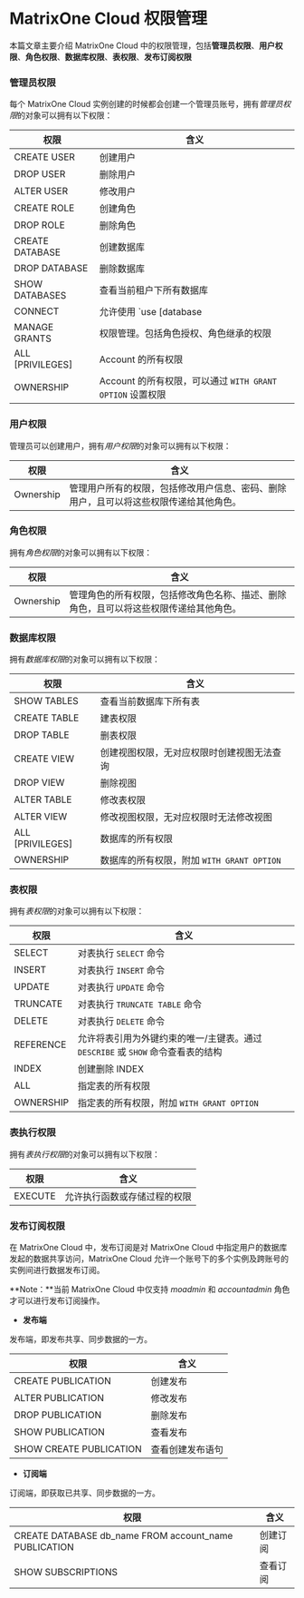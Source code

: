 # MatrixOne Cloud 权限管理

本篇文章主要介绍 MatrixOne Cloud 中的权限管理，包括**管理员权限**、**用户权限**、**角色权限**、**数据库权限**、**表权限**、**发布订阅权限**

### 管理员权限

每个 MatrixOne Cloud 实例创建的时候都会创建一个管理员账号，拥有*管理员权限*的对象可以拥有以下权限：

|权限 | 含义|
|---|---|
|CREATE USER|创建用户|
|DROP USER|删除用户|
|ALTER USER|修改用户|
|CREATE ROLE|创建角色|
|DROP ROLE|删除角色|
|CREATE DATABASE|创建数据库|
|DROP DATABASE|删除数据库|
|SHOW DATABASES|查看当前租户下所有数据库|
|CONNECT|允许使用 `use [database | role]`，可执行不涉及具体对象的 `SELECT`|
|MANAGE GRANTS|权限管理。包括角色授权、角色继承的权限|
|ALL [PRIVILEGES]|Account 的所有权限|
|OWNERSHIP|Account 的所有权限，可以通过 `WITH GRANT OPTION` 设置权限|

### 用户权限

管理员可以创建用户，拥有*用户权限*的对象可以拥有以下权限：

|权限 | 含义|
|---|---|
|Ownership|管理用户所有的权限，包括修改用户信息、密码、删除用户，且可以将这些权限传递给其他角色。|

### 角色权限

拥有*角色权限*的对象可以拥有以下权限：

|权限 | 含义|
|---|---|
|Ownership|管理角色的所有权限，包括修改角色名称、描述、删除角色，且可以将这些权限传递给其他角色。|

### 数据库权限

拥有*数据库权限*的对象可以拥有以下权限：

|权限 | 含义|
|---|---|
|SHOW TABLES|查看当前数据库下所有表|
|CREATE TABLE|建表权限|
|DROP TABLE|删表权限|
|CREATE VIEW|创建视图权限，无对应权限时创建视图无法查询|
|DROP VIEW|删除视图|
|ALTER TABLE|修改表权限|
|ALTER VIEW|修改视图权限，无对应权限时无法修改视图|
|ALL [PRIVILEGES]|数据库的所有权限|
|OWNERSHIP|数据库的所有权限，附加 `WITH GRANT OPTION`|

### 表权限

拥有*表权限*的对象可以拥有以下权限：

|权限 | 含义|
|---|---|
|SELECT|对表执行 `SELECT` 命令|
|INSERT|对表执行 `INSERT` 命令|
|UPDATE|对表执行 `UPDATE` 命令|
|TRUNCATE|对表执行 `TRUNCATE TABLE` 命令|
|DELETE|对表执行 `DELETE` 命令|
|REFERENCE|允许将表引用为外键约束的唯一/主键表。通过 `DESCRIBE` 或 `SHOW` 命令查看表的结构|
|INDEX|创建删除 INDEX|
|ALL|指定表的所有权限|
|OWNERSHIP|指定表的所有权限，附加 `WITH GRANT OPTION`|

### 表执行权限

拥有*表执行权限*的对象可以拥有以下权限：

|权限 | 含义|
|---|---|
|EXECUTE|允许执行函数或存储过程的权限|

### 发布订阅权限

在 MatrixOne Cloud 中，发布订阅是对 MatrixOne Cloud 中指定用户的数据库发起的数据共享访问，MatrixOne Cloud 允许一个账号下的多个实例及跨账号的实例间进行数据发布订阅。

**Note：**当前 MatrixOne Cloud 中仅支持 *moadmin* 和 *accountadmin* 角色才可以进行发布订阅操作。

- **发布端**

发布端，即发布共享、同步数据的一方。

|权限 | 含义|
|---|---|
|CREATE PUBLICATION|创建发布|
|ALTER PUBLICATION|修改发布|
|DROP PUBLICATION|删除发布|
|SHOW PUBLICATION|查看发布|
|SHOW CREATE PUBLICATION|查看创建发布语句|

- **订阅端**

订阅端，即获取已共享、同步数据的一方。

|权限 | 含义|
|---|---|
|CREATE DATABASE db_name FROM account_name PUBLICATION|创建订阅|
|SHOW SUBSCRIPTIONS|查看订阅|
